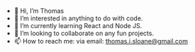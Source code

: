 - 👋 Hi, I’m Thomas
- 👀 I’m interested in anything to do with code.
- 🌱 I’m currently learning React and Node JS.
- 💞️ I’m looking to collaborate on any fun projects.
- 📫 How to reach me: via email: thomas.i.sloane@gmail.com


